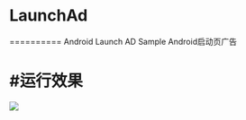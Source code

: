 # LaunchAd
==========
Android Launch AD Sample
Android启动页广告

#运行效果
========

![](https://github.com/qianhezheng/LaunchAd/blob/master/device-2017-12-05-094351.gif) 

